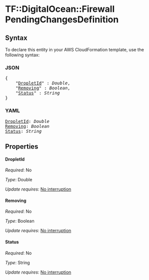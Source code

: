 # TF::DigitalOcean::Firewall PendingChangesDefinition

## Syntax

To declare this entity in your AWS CloudFormation template, use the following syntax:

### JSON

<pre>
{
    "<a href="#dropletid" title="DropletId">DropletId</a>" : <i>Double</i>,
    "<a href="#removing" title="Removing">Removing</a>" : <i>Boolean</i>,
    "<a href="#status" title="Status">Status</a>" : <i>String</i>
}
</pre>

### YAML

<pre>
<a href="#dropletid" title="DropletId">DropletId</a>: <i>Double</i>
<a href="#removing" title="Removing">Removing</a>: <i>Boolean</i>
<a href="#status" title="Status">Status</a>: <i>String</i>
</pre>

## Properties

#### DropletId

_Required_: No

_Type_: Double

_Update requires_: [No interruption](https://docs.aws.amazon.com/AWSCloudFormation/latest/UserGuide/using-cfn-updating-stacks-update-behaviors.html#update-no-interrupt)

#### Removing

_Required_: No

_Type_: Boolean

_Update requires_: [No interruption](https://docs.aws.amazon.com/AWSCloudFormation/latest/UserGuide/using-cfn-updating-stacks-update-behaviors.html#update-no-interrupt)

#### Status

_Required_: No

_Type_: String

_Update requires_: [No interruption](https://docs.aws.amazon.com/AWSCloudFormation/latest/UserGuide/using-cfn-updating-stacks-update-behaviors.html#update-no-interrupt)

